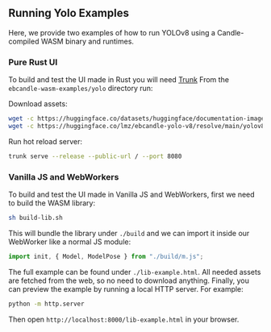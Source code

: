 ## Running Yolo Examples

Here, we provide two examples of how to run YOLOv8 using a Candle-compiled WASM binary and runtimes.

### Pure Rust UI

To build and test the UI made in Rust you will need [Trunk](https://trunkrs.dev/#install)
From the `ebcandle-wasm-examples/yolo` directory run:

Download assets:

```bash
wget -c https://huggingface.co/datasets/huggingface/documentation-images/resolve/main/ebcandle/examples/bike.jpeg
wget -c https://huggingface.co/lmz/ebcandle-yolo-v8/resolve/main/yolov8s.safetensors
```

Run hot reload server:

```bash
trunk serve --release --public-url / --port 8080
```

### Vanilla JS and WebWorkers

To build and test the UI made in Vanilla JS and WebWorkers, first we need to build the WASM library:

```bash
sh build-lib.sh
```

This will bundle the library under `./build` and we can import it inside our WebWorker like a normal JS module:

```js
import init, { Model, ModelPose } from "./build/m.js";
```

The full example can be found under `./lib-example.html`. All needed assets are fetched from the web, so no need to download anything.
Finally, you can preview the example by running a local HTTP server. For example:

```bash
python -m http.server
```

Then open `http://localhost:8000/lib-example.html` in your browser.
